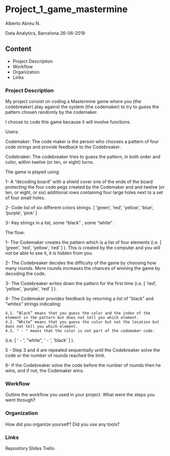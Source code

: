 # Project_1_game_mastermine

Alberto Abreu N.

Data Analytics, Barcelona 26-06-2019

## Content

- Project Description
- Workflow
- Organization
- Links

### Project Description
My project consist on coding a Mastermine game where you (the codebreaker) play against the system (the codemaker) to try to guess the pattern chosen randomly by the codemaker. 

I choose to code this game because it will involve functions.

Users:

Codemaker: The code maker is the person who chooses a pattern of four code strings and provide feedback to the Codebreaker.

Codebraker: The codebreaker tries to guess the pattern, in both order and color, within twelve (or ten, or eight) turns.

The game is played using:

1- A “decoding board” with a shield cover one of the ends of the board protecting the four code pegs created by the Codemaker and and twelve (or ten, or eight, or six) additional rows containing four large holes next to a set of four small holes.

2- Code list of six different colors strings. [ ‘green’, ‘red’, ‘yellow’, ‘blue’, ‘purple’, ‘pink’ ]

3- Key strings in a list, some “black” , some “white” .

The flow:

1- The Codemaker creates the pattern which is a list of four elements (i.e. [ ‘green’, ‘red’, ‘yellow’, ‘red’ ] ). This is created by the computer and you will not be able to see it, it is hidden from you. 

2- The Codebreaker decides the difficulty of the game by choosing how many rounds. More rounds increases the chances of winning the game by decoding the code. 

3- The Codebreaker writes down the pattern for the first time (i.e. [ ‘red’, ‘yellow’, ‘purple’, ‘red’ ] ).

4- The Codemaker provides feedback by returning a list of “black” and “whites” strings indicating:

	4.1. “Black” means that you guess the color and the index of the element in the pattern but does not tell you which element. 
	4.2. “White” means that you guess the color but not the location but does not tell you which element. 
    4.3. " - " means that the color is not part of the codomaker code. 
    
(i.e. [ ' - ', "white", ' - ', 'black' ] ).

5 - Step 3 and 4 are repeated sequentially until the Codebreaker solve the code or the number of rounds reached the limit. 

6- If the Codebreaker solve the code before the number of rounds then he wins, and if not, the Codemaker wins. 

### Workflow
Outline the workflow you used in your project. What were the steps you went through?


### Organization
How did you organize yourself? Did you use any tools?


### Links

Repository
Slides
Trello

